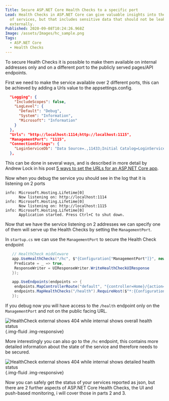```yaml
---
Title: Secure ASP.NET Core Health Checks to a specific port
Lead: Health Checks in ASP.NET Core can give valuable insights into the health
  of services, but that includes sensitive data that should not be leaked
  externally.
Published: 2020-09-08T10:24:26.968Z
Image: /assets/Images/hc_sample.png
Tags:
  - ASP.NET Core
  - Health Checks
---
```

To secure Health Checks it is possible to make them available on internal addresses only and on a different port to the publicly served pages/API endpoints.

First we need to make the service available over 2 different ports, this can be achieved by adding a Urls value to the appsettings.config.

```json
  "Logging": {
    "IncludeScopes": false,
    "LogLevel": {
      "Default": "Debug",
      "System": "Information",
      "Microsoft": "Information"
    }
  },
  "Urls": "http://localhost:1114;http://localhost:1115",
  "ManagementPort": "1115",
  "ConnectionStrings": {
    "LoginServiceDb": "Data Source=.,11433;Initial Catalog=LoginServiceDatabase;Integrated Security=true;"
  },
```

This can be done in several ways, and is described in more detail by Andrew Lock in his post [5 ways to set the URLs for an ASP.NET Core app](https://andrewlock.net/5-ways-to-set-the-urls-for-an-aspnetcore-app/).

Now when you debug the service you should see in the log that it is listening on 2 ports

```
info: Microsoft.Hosting.Lifetime[0]
      Now listening on: http://localhost:1114
info: Microsoft.Hosting.Lifetime[0]
      Now listening on: http://localhost:1115
info: Microsoft.Hosting.Lifetime[0]
      Application started. Press Ctrl+C to shut down.
```

Now that we have the service listening on 2 addresses we can specify one of them will serve up the Health Checks by setting the `ManagementPort`.

In `startup.cs` we can use the `ManagementPort` to secure the Health Check endpoint

```C#
   // HealthCheck middleware
   app.UseHealthChecks("/hc", $"{Configuration["ManagementPort"]}", new HealthCheckOptions() {
    Predicate = _ => true,
    ResponseWriter = UIResponseWriter.WriteHealthCheckUIResponse
   });

   app.UseEndpoints(endpoints => {
    endpoints.MapControllerRoute("default", "{controller=Home}/{action=Index}/{id?}");
    endpoints.MapHealthChecks("/health").RequireHost($"*:{Configuration["ManagementPort"]}");
   });
```

If you debug now you will have access to the `/health` endpoint only on the `ManagementPort` and not on the public facing URL.

![HealthCheck external shows 404 while internal shows overall health status](/assets/Images/health_endpoint.png){.img-fluid .img-responsive}

More interestingly you can also go to the `/hc` endpoint, this contains more detailed information about the state of the service and therefore needs to be secured.

![HealthCheck external shows 404 while internal shows detailed health status](/assets/Images/hc_endpoint.png){.img-fluid .img-responsive}

Now you can safely get the status of your services reported as json, but there are 2 further aspects of ASP.NET Core Health Checks, the UI and push-based monitoring, i will cover those in parts 2 and 3.